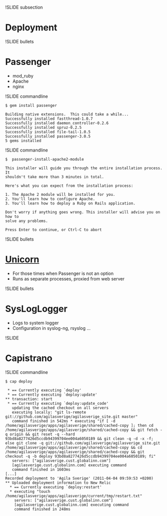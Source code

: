 !SLIDE subsection

# Deployment

!SLIDE bullets

# Passenger

* mod_ruby
* Apache
* nginx

!SLIDE commandline

    $ gem install passenger 

    Building native extensions.  This could take a while...
    Successfully installed fastthread-1.0.7
    Successfully installed daemon_controller-0.2.6
    Successfully installed spruz-0.2.5
    Successfully installed file-tail-1.0.5
    Successfully installed passenger-3.0.5
    5 gems installed

!SLIDE commandline

    $  passenger-install-apache2-module

    This installer will guide you through the entire installation process. It
    shouldn't take more than 3 minutes in total.

    Here's what you can expect from the installation process:

    1. The Apache 2 module will be installed for you.
    2. You'll learn how to configure Apache.
    3. You'll learn how to deploy a Ruby on Rails application.

    Don't worry if anything goes wrong. This installer will advise you on how to
    solve any problems.

    Press Enter to continue, or Ctrl-C to abort

!SLIDE bullets

# [Unicorn](https://github.com/defunkt/unicorn)

* For those times when Passenger is not an option
* Runs as separate processes, proxied from web server

!SLIDE bullets

# SysLogLogger

* Logs to system logger
* Configuration in syslog-ng, rsyslog ...

!SLIDE 

# Capistrano

!SLIDE commandline

    $ cap deploy

     * == Currently executing `deploy'
     * == Currently executing `deploy:update'
    ** transaction: start
     * == Currently executing `deploy:update_code'
       updating the cached checkout on all servers
       executing locally: "git ls-remote git://github.com/agilasverige/agilasverige_site.git master"
       command finished in 542ms * executing "if [ -d /home/agilasverige/apps/agilasverige/shared/cached-copy ]; then cd /home/agilasverige/apps/agilasverige/shared/cached-copy && git fetch -q origin && git reset -q --hard 93bd8a8277426d5ccdb94399704ee004a6050189 && git clean -q -d -x -f; else git clone -q git://github.com/agilasverige/agilasverige_site.git /home/agilasverige/apps/agilasverige/shared/cached-copy && cd /home/agilasverige/apps/agilasverige/shared/cached-copy && git checkout -q -b deploy 93bd8a8277426d5ccdb94399704ee004a6050189; fi"
       servers: ["agilasverige.cust.globalinn.com"]
       [agilasverige.cust.globalinn.com] executing command
       command finished in 1603ms
    [...]
    Recorded deployment to 'Agila Sverige' (2011-04-04 09:59:53 +0200)
    ** Uploaded deployment information to New Relic
      * == Currently executing `deploy:restart'
      * executing "touch /home/agilasverige/apps/agilasverige/current/tmp/restart.txt"
        servers: ["agilasverige.cust.globalinn.com"]
        [agilasverige.cust.globalinn.com] executing command
        command finished in 248ms
